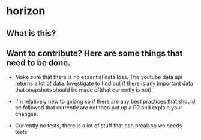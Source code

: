 # horizon

## What is this?

## Want to contribute? Here are some things that need to be done.

- Make sure that there is no essential data loss. The youtube data api returns a lot of data. Investigate to find out if there is any important data that snapshots should be made of(that currently is not).
  
- I'm relatively new to golang so if there are any best practices that should be followed that currently are not then put up a PR and explain your changes.

- Currently no tests, there is a lot of stuff that can break so we needs tests
